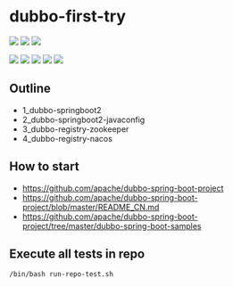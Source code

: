 # dubbo-first-try

![](https://img.shields.io/badge/language-java-blue)
![](https://img.shields.io/badge/technology-dubbo,%20spring%20boot,%20nacos,%20zookeeper-blue)
![](https://img.shields.io/badge/development%20year-2021-orange)

![](https://img.shields.io/github/languages/top/shijiansu/dubbo-first-try)
![](https://img.shields.io/github/languages/count/shijiansu/dubbo-first-try)
![](https://img.shields.io/github/languages/code-size/shijiansu/dubbo-first-try)
![](https://img.shields.io/github/repo-size/shijiansu/dubbo-first-try)
![](https://img.shields.io/github/last-commit/shijiansu/dubbo-first-try?color=red)

## Outline

- 1_dubbo-springboot2
- 2_dubbo-springboot2-javaconfig
- 3_dubbo-registry-zookeeper
- 4_dubbo-registry-nacos

## How to start

- https://github.com/apache/dubbo-spring-boot-project
- https://github.com/apache/dubbo-spring-boot-project/blob/master/README_CN.md
- https://github.com/apache/dubbo-spring-boot-project/tree/master/dubbo-spring-boot-samples

## Execute all tests in repo

`/bin/bash run-repo-test.sh`
